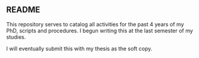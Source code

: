 ## README

This repository serves to catalog all activities for the past 4 years of my PhD, scripts and procedures.
I begun writing this at the last semester of my studies.

I will eventually submit this with my thesis as the soft copy.
